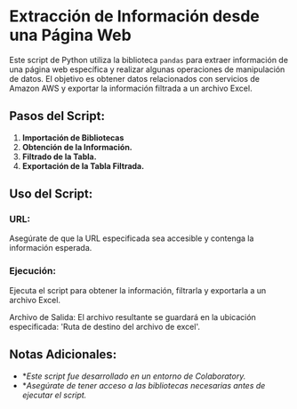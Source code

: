 # Extracción de Información desde una Página Web

Este script de Python utiliza la biblioteca `pandas` para extraer información de una página web específica y realizar algunas operaciones de manipulación de datos. El objetivo es obtener datos relacionados con servicios de Amazon AWS y exportar la información filtrada a un archivo Excel.

## Pasos del Script:

1. **Importación de Bibliotecas**
2. **Obtención de la Información.**
3. **Filtrado de la Tabla.**
4. **Exportación de la Tabla Filtrada.**

## Uso del Script:
### URL:
Asegúrate de que la URL especificada sea accesible y contenga la información esperada.

### Ejecución:
Ejecuta el script para obtener la información, filtrarla y exportarla a un archivo Excel.

Archivo de Salida:
El archivo resultante se guardará en la ubicación especificada: 'Ruta de destino del archivo de excel'.

## Notas Adicionales:
- **Este script fue desarrollado en un entorno de Colaboratory.*
- **Asegúrate de tener acceso a las bibliotecas necesarias antes de ejecutar el script.*




